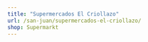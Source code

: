 ```yaml
---
title: "Supermercados El Criollazo"
url: /san-juan/supermercados-el-criollazo/
shop: Supermarkt
---
```


